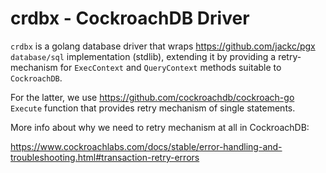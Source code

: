 # crdbx - CockroachDB Driver

`crdbx` is a golang database driver that wraps https://github.com/jackc/pgx `database/sql` implementation (stdlib),
extending it by providing a retry-mechanism for `ExecContext` and `QueryContext` methods suitable to `CockroachDB`.

For the latter, we use https://github.com/cockroachdb/cockroach-go `Execute` function that provides retry mechanism 
of single statements.

More info about why we need to retry mechanism at all in CockroachDB:

https://www.cockroachlabs.com/docs/stable/error-handling-and-troubleshooting.html#transaction-retry-errors